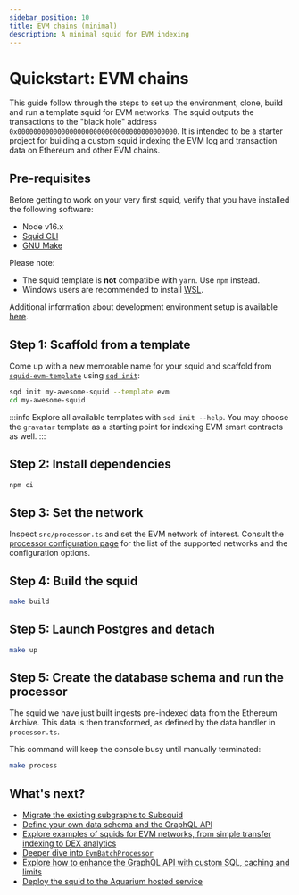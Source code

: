 ```yaml
---
sidebar_position: 10
title: EVM chains (minimal)
description: A minimal squid for EVM indexing
---
```


# Quickstart: EVM chains

This guide follow through the steps to set up the environment, clone, build and run a template squid for EVM networks. The squid outputs the transactions to the "black hole" address `0x0000000000000000000000000000000000000000`. It is intended to be a starter project for building a custom squid indexing the EVM log and transaction data on Ethereum and other EVM chains.

## Pre-requisites

Before getting to work on your very first squid, verify that you have installed the following software: 

- Node v16.x
- [Squid CLI](/squid-cli)
- [GNU Make](https://www.gnu.org/software/make/)

Please note:
- The squid template is **not** compatible with `yarn`. Use `npm` instead.
- Windows users are recommended to install [WSL](https://docs.microsoft.com/en-us/windows/wsl/).

Additional information about development environment setup is available [here](/tutorials/development-environment-set-up).

## Step 1: Scaffold from a template

Come up with a new memorable name for your squid and scaffold from [`squid-evm-template`](https://github.com/subsquid/squid-evm-template)
using [`sqd init`](/squid-cli/init):

```bash
sqd init my-awesome-squid --template evm
cd my-awesome-squid
```

:::info
Explore all available templates with `sqd init --help`. You may choose the `gravatar` template as a starting point for indexing EVM smart contracts 
as well.
:::

##  Step 2: Install dependencies

```bash
npm ci
```

## Step 3: Set the network

Inspect `src/processor.ts` and set the EVM network of interest. Consult the [processor configuration page](/develop-a-squid/evm-processor/configuration) 
for the list of the supported networks and the configuration options. 

## Step 4: Build the squid

```bash
make build
```

## Step 5: Launch Postgres and detach

```bash
make up
```


## Step 5: Create the database schema and run the processor

 The squid we have just built ingests pre-indexed data from the Ethereum Archive. This data is then transformed, as defined by the data handler in `processor.ts`.
 
 This command will keep the console busy until manually terminated:

```bash
make process
```


## What's next?

- [Migrate the existing subgraphs to Subsquid](/migrate/migrate-subgraph)
- [Define your own data schema and the GraphQL API](/develop-a-squid/schema-file)
- [Explore examples of squids for EVM networks, from simple transfer indexing to DEX analytics](/develop-a-squid/examples)
- [Deeper dive into `EvmBatchProcessor`](/develop-a-squid/evm-processor)
- [Explore how to enhance the GraphQL API with custom SQL, caching and limits](/develop-a-squid/graphql-api)
- [Deploy the squid to the Aquarium hosted service](/deploy-squid)
